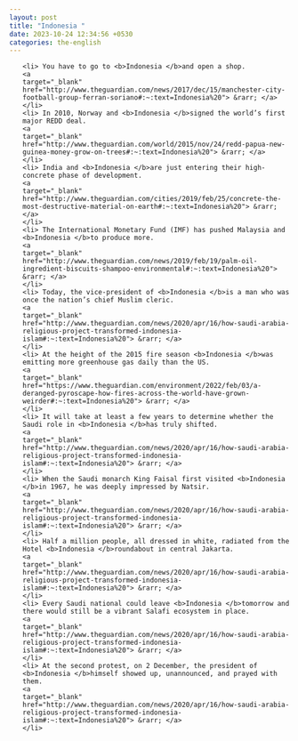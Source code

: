 ```yaml
---
layout: post
title: "Indonesia "
date: 2023-10-24 12:34:56 +0530
categories: the-english
---
```

<ol>

    <li> You have to go to <b>Indonesia </b>and open a shop.
    <a 
    target="_blank" 
    href="http://www.theguardian.com/news/2017/dec/15/manchester-city-football-group-ferran-soriano#:~:text=Indonesia%20"> &rarr; </a>
    </li>
    <li> In 2010, Norway and <b>Indonesia </b>signed the world’s first major REDD deal.
    <a 
    target="_blank" 
    href="http://www.theguardian.com/world/2015/nov/24/redd-papua-new-guinea-money-grow-on-trees#:~:text=Indonesia%20"> &rarr; </a>
    </li>
    <li> India and <b>Indonesia </b>are just entering their high-concrete phase of development.
    <a 
    target="_blank" 
    href="http://www.theguardian.com/cities/2019/feb/25/concrete-the-most-destructive-material-on-earth#:~:text=Indonesia%20"> &rarr; </a>
    </li>
    <li> The International Monetary Fund (IMF) has pushed Malaysia and <b>Indonesia </b>to produce more.
    <a 
    target="_blank" 
    href="http://www.theguardian.com/news/2019/feb/19/palm-oil-ingredient-biscuits-shampoo-environmental#:~:text=Indonesia%20"> &rarr; </a>
    </li>
    <li> Today, the vice-president of <b>Indonesia </b>is a man who was once the nation’s chief Muslim cleric.
    <a 
    target="_blank" 
    href="http://www.theguardian.com/news/2020/apr/16/how-saudi-arabia-religious-project-transformed-indonesia-islam#:~:text=Indonesia%20"> &rarr; </a>
    </li>
    <li> At the height of the 2015 fire season <b>Indonesia </b>was emitting more greenhouse gas daily than the US.
    <a 
    target="_blank" 
    href="https://www.theguardian.com/environment/2022/feb/03/a-deranged-pyroscape-how-fires-across-the-world-have-grown-weirder#:~:text=Indonesia%20"> &rarr; </a>
    </li>
    <li> It will take at least a few years to determine whether the Saudi role in <b>Indonesia </b>has truly shifted.
    <a 
    target="_blank" 
    href="http://www.theguardian.com/news/2020/apr/16/how-saudi-arabia-religious-project-transformed-indonesia-islam#:~:text=Indonesia%20"> &rarr; </a>
    </li>
    <li> When the Saudi monarch King Faisal first visited <b>Indonesia </b>in 1967, he was deeply impressed by Natsir.
    <a 
    target="_blank" 
    href="http://www.theguardian.com/news/2020/apr/16/how-saudi-arabia-religious-project-transformed-indonesia-islam#:~:text=Indonesia%20"> &rarr; </a>
    </li>
    <li> Half a million people, all dressed in white, radiated from the Hotel <b>Indonesia </b>roundabout in central Jakarta.
    <a 
    target="_blank" 
    href="http://www.theguardian.com/news/2020/apr/16/how-saudi-arabia-religious-project-transformed-indonesia-islam#:~:text=Indonesia%20"> &rarr; </a>
    </li>
    <li> Every Saudi national could leave <b>Indonesia </b>tomorrow and there would still be a vibrant Salafi ecosystem in place.
    <a 
    target="_blank" 
    href="http://www.theguardian.com/news/2020/apr/16/how-saudi-arabia-religious-project-transformed-indonesia-islam#:~:text=Indonesia%20"> &rarr; </a>
    </li>
    <li> At the second protest, on 2 December, the president of <b>Indonesia </b>himself showed up, unannounced, and prayed with them.
    <a 
    target="_blank" 
    href="http://www.theguardian.com/news/2020/apr/16/how-saudi-arabia-religious-project-transformed-indonesia-islam#:~:text=Indonesia%20"> &rarr; </a>
    </li>